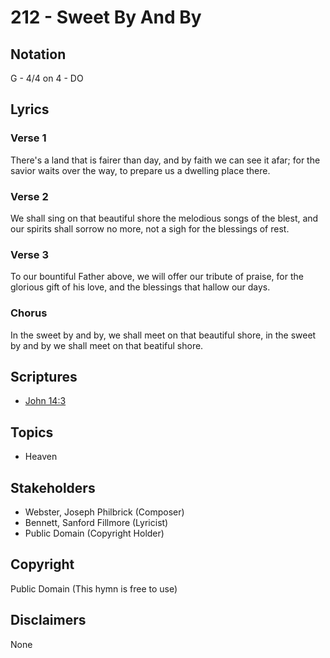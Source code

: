 # 212 - Sweet By And By

## Notation

G - 4/4 on 4 - DO

## Lyrics

### Verse 1

There's a land that is fairer than day, and by faith we can see it afar; for the savior waits over the way, to prepare us a dwelling place there.

### Verse 2

We shall sing on that beautiful shore the melodious songs of the blest, and our spirits shall sorrow no more, not a sigh for the blessings of rest.

### Verse 3

To our bountiful Father above, we will offer our tribute of praise, for the glorious gift of his love, and the blessings that hallow our days.

### Chorus

In the sweet by and by, we shall meet on that beautiful shore, in the sweet by and by we shall meet on that beatiful shore.


## Scriptures

- [John 14:3](https://www.biblegateway.com/passage/?search=John%2014%3A3)

## Topics

- Heaven

## Stakeholders

- Webster, Joseph Philbrick (Composer)
- Bennett, Sanford Fillmore (Lyricist)
- Public Domain (Copyright Holder)

## Copyright

Public Domain
(This hymn is free to use)

## Disclaimers

None

